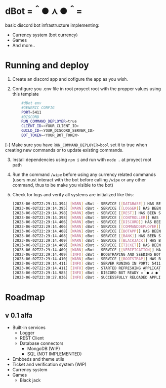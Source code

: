 # dBot =＾● ⋏ ●＾=
basic discord bot infrastructure implementing:
- Currency system (bot currency)
- Games
- And more..

# Running and deploy
1) Create an discord app and cofigure the app as you wish.
2) Configure you .env file in root proyect root with the propper values using this template

    ```bash
        #dBot env
        #GENERIC CONFIG
        PORT=5411
        #DISCORD
        RUN_COMMAND_DEPLOYER=true
        CLIENT_ID=<YOUR_CLIENT_ID>
        GUILD_ID=<YOUR_DISCORD_SERVER_ID>
        BOT_TOKEN=<YOUR_BOT_TOKEN>
    ```

[-] Make sure you have `RUN_COMMAND_DEPLOYER=bool` set it to true when creating new commands or to update existing commands.

3) Install dependencies using `npm i` and run with `node .` at proyect root path

4) Run the command `/wipe` before using any currency related commands (users must interact with the bot before calling `/wipe` or any other command, thus to be make you visible to the bot)

5) Check for logs and verify all systems are initialized like this:

    ```bash
    [2023-06-02T22:29:14.394] [WARN] dBot - SERVICE [[DATABASE]] HAS BEEN STARTED SUCCESFULLY
    [2023-06-02T22:29:14.395] [WARN] dBot - SERVICE [[LOGGER]] HAS BEEN STARTED SUCCESFULLY
    [2023-06-02T22:29:14.398] [WARN] dBot - SERVICE [[REST]] HAS BEEN STARTED SUCCESFULLY
    [2023-06-02T22:29:14.398] [WARN] dBot - SERVICE [[CONTROLLER]] HAS BEEN STARTED SUCCESFULLY
    [2023-06-02T22:29:14.406] [WARN] dBot - SERVICE [[DISCORD]] HAS BEEN STARTED SUCCESFULLY
    [2023-06-02T22:29:14.406] [WARN] dBot - SERVICE [[COMMANDDEPLOYER]] HAS BEEN STARTED SUCCESFULLY
    [2023-06-02T22:29:14.408] [WARN] dBot - SERVICE [[BOTAPP]] HAS BEEN STARTED SUCCESFULLY
    [2023-06-02T22:29:14.408] [WARN] dBot - SERVICE [[BANK]] HAS BEEN STARTED SUCCESFULLY
    [2023-06-02T22:29:14.409] [WARN] dBot - SERVICE [[BLACKJACK]] HAS BEEN STARTED SUCCESFULLY
    [2023-06-02T22:29:14.409] [WARN] dBot - SERVICE [[TICKET]] HAS BEEN STARTED SUCCESFULLY
    [2023-06-02T22:29:14.409] [WARN] dBot - SERVICE [[VERIFICATION]] HAS BEEN STARTED SUCCESFULLY
    [2023-06-02T22:29:14.409] [INFO] dBot - BOOSTRAPING AND SEEDING BOT...
    [2023-06-02T22:29:14.410] [WARN] dBot - SERVICE [[BOOTSTRAP]] HAS BEEN STARTED SUCCESFULLY
    [2023-06-02T22:29:14.411] [INFO] dBot - SERVER RUNING IN PORT: 5411
    [2023-06-02T22:29:14.411] [INFO] dBot - STARTED REFRESHING APPLICATION (/) COMMANDS.
    [2023-06-02T22:29:14.985] [INFO] dBot - DISCORD BOT READY =＾● ⋏ ●＾=
    [2023-06-02T22:30:27.836] [INFO] dBot - SUCCESSFULLY RELOADED APPLICATION (/) COMMANDS.
    ```

# Roadmap
## v 0.1 alfa
* Built-in services
    - Logger
    - REST Client
    - Database connectors
        - MongoDB (WIP)
        - SQL (NOT IMPLEMENTED)
* Embbeds and theme utils
* Ticket and verification system (WIP)
* Currency system
* Games
    - Black jack


